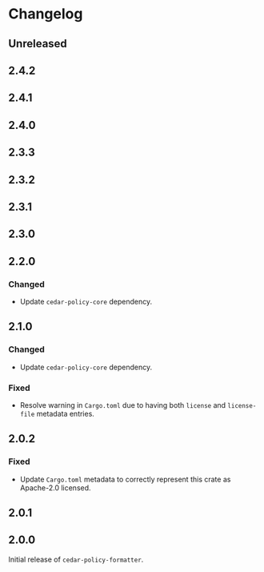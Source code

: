 # Changelog

## Unreleased

## 2.4.2

## 2.4.1

## 2.4.0

## 2.3.3

## 2.3.2

## 2.3.1

## 2.3.0

## 2.2.0

### Changed

- Update `cedar-policy-core` dependency.

## 2.1.0

### Changed

- Update `cedar-policy-core` dependency.

### Fixed

- Resolve warning in `Cargo.toml` due to having both `license` and `license-file` metadata entries.

## 2.0.2

### Fixed

- Update `Cargo.toml` metadata to correctly represent this crate as Apache-2.0 licensed.

## 2.0.1

## 2.0.0

Initial release of `cedar-policy-formatter`.

